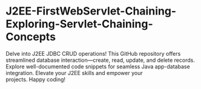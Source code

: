 # J2EE-FirstWebServlet-Chaining-Exploring-Servlet-Chaining-Concepts
Delve into J2EE JDBC CRUD operations! This GitHub repository offers streamlined database interaction—create, read, update, and delete records. Explore well-documented code snippets for seamless Java app-database integration. Elevate your J2EE skills and empower your projects. Happy coding!
